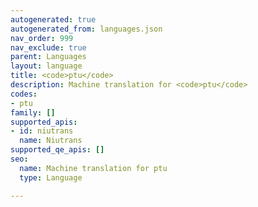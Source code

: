 ```yaml
---
autogenerated: true
autogenerated_from: languages.json
nav_order: 999
nav_exclude: true
parent: Languages
layout: language
title: <code>ptu</code>
description: Machine translation for <code>ptu</code>
codes:
- ptu
family: []
supported_apis:
- id: niutrans
  name: Niutrans
supported_qe_apis: []
seo:
  name: Machine translation for ptu
  type: Language

---
```


